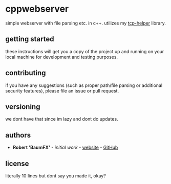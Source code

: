 # cppwebserver

simple webserver with file parsing etc. in c++. utilizes my [tcp-helper](https://github.com/BaumFX/tcp-helper) library.

## getting started

these instructions will get you a copy of the project up and running on your local machine for development and testing purposes.

## contributing

if you have any suggestions (such as proper path/file parsing or additional security features), please file an issue or pull request.

## versioning

we dont have that since im lazy and dont do updates.

## authors

* **Robert 'BaumFX'** - *initial work* - [website](https://baumfx.xyz) - [GitHub](https://github.com/BaumFX)

## license

literally 10 lines but dont say you made it, okay?
